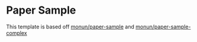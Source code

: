 # Paper Sample
This template is based off [monun/paper-sample](https://github.com/monun/paper-sample) and [monun/paper-sample-complex](https://github.com/monun/paper-sample-complex)  